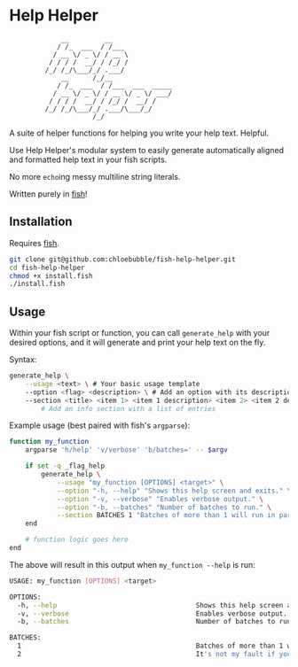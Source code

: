# Help Helper

```
             __         __               
            / /_  ___  / /___            
           / __ \/ _ \/ / __ \           
          / / / /  __/ / /_/ /           
         /_/ /_/\___/_/ .___/            
             __      /_/__               
            / /_  ___  / /___  ___  _____
           / __ \/ _ \/ / __ \/ _ \/ ___/
          / / / /  __/ / /_/ /  __/ /    
         /_/ /_/\___/_/ .___/\___/_/     
                     /_/                      
```

A suite of helper functions for helping you write your help text. Helpful.

Use Help Helper's modular system to easily generate automatically aligned and formatted help text in your fish scripts.

No more `echo`ing messy multiline string literals.

Written purely in [fish](https://github.com/fish-shell/fish-shell)!

## Installation
Requires [fish](https://github.com/fish-shell/fish-shell).
```sh
git clone git@github.com:chloebubble/fish-help-helper.git
cd fish-help-helper
chmod +x install.fish
./install.fish
```

## Usage
Within your fish script or function, you can call `generate_help` with your desired options, and it will generate and print your help text on the fly.

Syntax:
```sh
generate_help \
	--usage <text> \ # Your basic usage template
	--option <flag> <description> \ # Add an option with its description
	--section <title> <item 1> <item 1 description> <item 2> <item 2 description> ...
		# Add an info section with a list of entries
```

Example usage (best paired with fish's `argparse`):
```sh
function my_function
	argparse 'h/help' 'v/verbose' 'b/batches=' -- $argv

	if set -q _flag_help
		generate_help \
			--usage "my_function [OPTIONS] <target>" \
			--option "-h, --help" "Shows this help screen and exits." \
			--option "-v, --verbose" "Enables verbose output." \
			--option "-b, --batches" "Number of batches to run." \
			--section BATCHES 1 "Batches of more than 1 will run in parallel." 2 "It's not my fault if you run out of memory."
	end

	# function logic goes here
end
```
The above will result in this output when `my_function --help` is run:
```sh
USAGE: my_function [OPTIONS] <target>

OPTIONS:
  -h, --help                                   Shows this help screen and exits.
  -v, --verbose                                Enables verbose output.
  -b, --batches                                Number of batches to run.

BATCHES:
  1                                            Batches of more than 1 will run in parallel.
  2                                            It's not my fault if you run out of memory.
```

			
